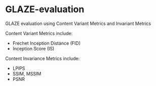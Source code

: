 # GLAZE-evaluation
GLAZE evaluation using Content Variant Metrics and Invariant Metrics

Content Variant Metrics include:
- Frechet Inception Distance (FID)
- Inception Score (IS)

Content Invariance Metrics include:
- LPIPS
- SSIM, MSSIM
- PSNR